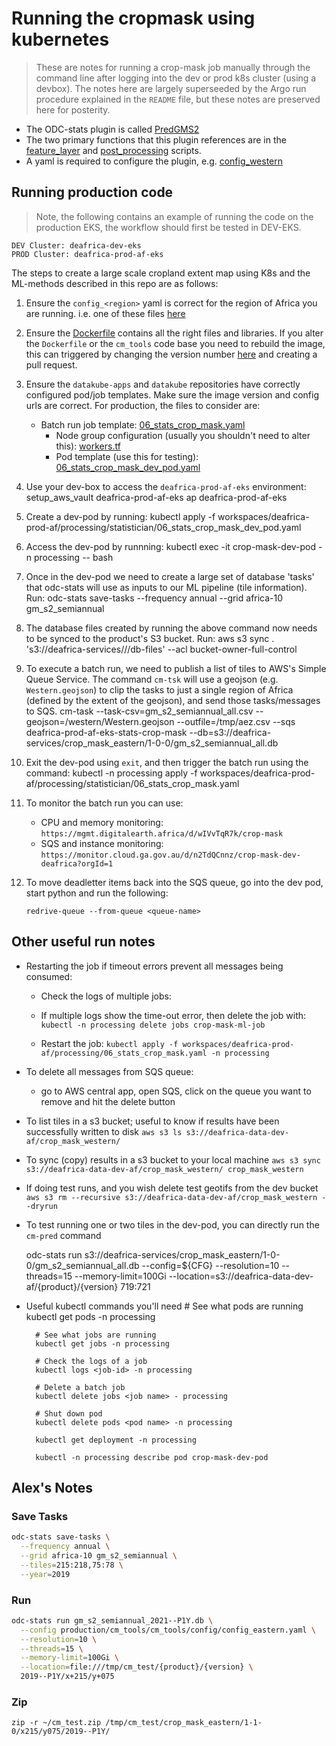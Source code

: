 # Running the cropmask using kubernetes

> These are notes for running a crop-mask job manually through the command line after logging into the dev or prod k8s cluster (using a devbox). The notes here are largely superseeded by the Argo run procedure explained in the `README` file, but these notes are preserved here for posterity.

* The ODC-stats plugin is called [PredGMS2](cm_tools/cm_tools/gm_ml_pred.py)
* The two primary functions that this plugin references are in the [feature_layer](cm_tools/cm_tools/feature_layer.py) and [post_processing](cm_tools/cm_tools/post_processing.py) scripts.
* A yaml is required to configure the plugin, e.g. [config_western](cm_tools/cm_tools/config/config_western.yaml)

## Running production code

 > Note, the following contains an example of running the code on the production EKS, the workflow should first be tested in DEV-EKS.

    DEV Cluster: deafrica-dev-eks
    PROD Cluster: deafrica-prod-af-eks

The steps to create a large scale cropland extent map using K8s and the ML-methods described in this repo are as follows:

1. Ensure the `config_<region>` yaml is correct for the region of Africa you are running. i.e. one of these files [here](https://github.com/digitalearthafrica/crop-mask/tree/main/production/cm_tools/cm_tools/config)

2. Ensure the [Dockerfile](../Dockerfile) contains all the right files and libraries. If you alter the `Dockerfile` or the `cm_tools` code base you need to rebuild the image, this can triggered by changing the version number [here](../docker/version.txt) and creating a pull request.

3. Ensure the `datakube-apps` and `datakube` repositories have correctly configured pod/job templates. Make sure the image version and config urls are correct.  For production, the files to consider are:
    * Batch run job template: [06_stats_crop_mask.yaml](https://bitbucket.org/geoscienceaustralia/datakube-apps/src/master/workspaces/deafrica-prod-af/processing/statistician/06_stats_crop_mask.yaml)
      * Node group configuration (usually you shouldn't need to alter this): [workers.tf](https://bitbucket.org/geoscienceaustralia/datakube/src/37fbf47358d287aecefbe4f079bf5048f0295b82/workspaces/deafrica-prod-af/01_odc_eks/workers.tf#lines-126)  
      * Pod template (use this for testing): [06_stats_crop_mask_dev_pod.yaml](https://bitbucket.org/geoscienceaustralia/datakube-apps/src/master/workspaces/deafrica-prod-af/processing/statistician/06_stats_crop_mask_dev_pod.yaml)

4. Use your dev-box to access the `deafrica-prod-af-eks` environment:
        setup_aws_vault deafrica-prod-af-eks
        ap deafrica-prod-af-eks

5. Create a dev-pod by running:
        kubectl apply -f workspaces/deafrica-prod-af/processing/statistician/06_stats_crop_mask_dev_pod.yaml

6. Access the dev-pod by runnning:
        kubectl exec -it crop-mask-dev-pod -n processing -- bash

7. Once in the dev-pod we need to create a large set of database 'tasks' that odc-stats will use as inputs to our ML pipeline (tile information). Run:
        odc-stats save-tasks --frequency annual --grid africa-10 gm_s2_semiannual

8. The database files created by running the above command now needs to be synced to the product's S3 bucket. Run:
        aws s3 sync . 's3://deafrica-services/<product>/<version>/db-files' --acl bucket-owner-full-control

9. To execute a batch run, we need to publish a list of tiles to AWS's Simple Queue Service. The command `cm-tsk` will use a geojson (e.g. `Western.geojson`) to clip the tasks to just a single region of Africa (defined by the extent of the geojson), and send those tasks/messages to SQS.
        cm-task --task-csv=gm_s2_semiannual_all.csv --geojson=/western/Western.geojson --outfile=/tmp/aez.csv --sqs deafrica-prod-af-eks-stats-crop-mask --db=s3://deafrica-services/crop_mask_eastern/1-0-0/gm_s2_semiannual_all.db

10. Exit the dev-pod using `exit`, and then trigger the batch run using the command:
        kubectl -n processing apply -f workspaces/deafrica-prod-af/processing/statistician/06_stats_crop_mask.yaml

11. To monitor the batch run you can use:
    * CPU and memory monitoring: `https://mgmt.digitalearth.africa/d/wIVvTqR7k/crop-mask`
    * SQS and instance monitoring: `https://monitor.cloud.ga.gov.au/d/n2TdQCnnz/crop-mask-dev-deafrica?orgId=1`

12. To move deadletter items back into the SQS queue, go into the dev pod, start python and run the following:

    `redrive-queue --from-queue <queue-name>`

## Other useful run notes

* Restarting the job if timeout errors prevent all messages being consumed:
  * Check the logs of multiple jobs:
  * If multiple logs show the time-out error, then delete the job with: `kubectl -n processing delete jobs crop-mask-ml-job`

  * Restart the job: `kubectl apply -f workspaces/deafrica-prod-af/processing/06_stats_crop_mask.yaml -n processing`

* To delete all messages from SQS queue:
  * go to AWS central app, open SQS, click on the queue you want to remove and hit the delete button

* To list tiles in a s3 bucket; useful to know if results have been successfully written to disk
  `aws s3 ls s3://deafrica-data-dev-af/crop_mask_western/`

* To sync (copy) results in a s3 bucket to your local machine
  `aws s3 sync s3://deafrica-data-dev-af/crop_mask_western/ crop_mask_western`

* If doing test runs, and you wish delete test geotifs from the dev bucket
  `aws s3 rm --recursive s3://deafrica-data-dev-af/crop_mask_western --dryrun`

* To test running one or two tiles in the dev-pod, you can directly run the `cm-pred` command

  odc-stats run s3://deafrica-services/crop_mask_eastern/1-0-0/gm_s2_semiannual_all.db --config=${CFG} --resolution=10 --threads=15 --memory-limit=100Gi --location=s3://deafrica-data-dev-af/{product}/{version} 719:721

* Useful kubectl commands you'll need
        # See what pods are running
        kubectl get pods -n processing

        # See what jobs are running
        kubectl get jobs -n processing
        
        # Check the logs of a job
        kubectl logs <job-id> -n processing 
        
        # Delete a batch job
        kubectl delete jobs <job name> - processing 
        
        # Shut down pod
        kubectl delete pods <pod name> -n processing 
        
        kubectl get deployment -n processing
        
        kubectl -n processing describe pod crop-mask-dev-pod 

## Alex's Notes

### Save Tasks

``` bash
odc-stats save-tasks \
  --frequency annual \
  --grid africa-10 gm_s2_semiannual \
  --tiles=215:218,75:78 \
  --year=2019
```

### Run

``` bash
odc-stats run gm_s2_semiannual_2021--P1Y.db \
  --config production/cm_tools/cm_tools/config/config_eastern.yaml \
  --resolution=10 \
  --threads=15 \
  --memory-limit=100Gi \
  --location=file:///tmp/cm_test/{product}/{version} \
  2019--P1Y/x+215/y+075
```

### Zip

`zip -r ~/cm_test.zip /tmp/cm_test/crop_mask_eastern/1-1-0/x215/y075/2019--P1Y/`
